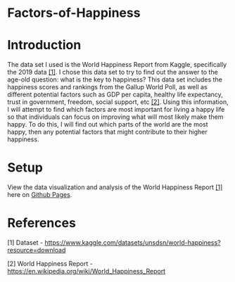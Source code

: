 # Factors-of-Happiness

# Introduction
The data set I used is the World Happiness Report from Kaggle, specifically the 2019 data [[1]](https://www.kaggle.com/datasets/unsdsn/world-happiness?resource=download). I chose this data set to try to find out the answer to the age-old question: what is the key to happiness? This data set includes the happiness scores and rankings from the Gallup World Poll, as well as different potential factors such as GDP per capita, healthy life expectancy, trust in government, freedom, social support, etc [[2]](https://en.wikipedia.org/wiki/World_Happiness_Report). Using this information, I will attempt to find which factors are most important for living a happy life so that individuals can focus on improving what will most likely make them happy. To do this, I will find out which parts of the world are the most happy, then any potential factors that might contribute to their higher happiness.

# Setup
View the data visualization and analysis of the World Happiness Report [[1]](https://www.kaggle.com/datasets/unsdsn/world-happiness?resource=download) here on [Github Pages](https://ajaanek.github.io/Factors-of-Happiness/).



# References
[1] Dataset - https://www.kaggle.com/datasets/unsdsn/world-happiness?resource=download

[2] World Happiness Report - https://en.wikipedia.org/wiki/World_Happiness_Report 
